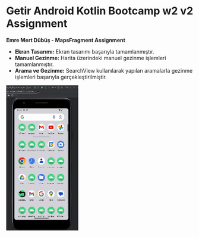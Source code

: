 # Getir Android Kotlin Bootcamp w2 v2 Assignment
**Emre Mert Dübüş - MapsFragment Assignment**

- **Ekran Tasarımı:** Ekran tasarımı başarıyla tamamlanmıştır.
- **Manuel Gezinme:** Harita üzerindeki manuel gezinme işlemleri tamamlanmıştır.
- **Arama ve Gezinme:** SearchView kullanılarak yapılan aramalarla gezinme işlemleri başarıyla gerçekleştirilmiştir.

![Alt text](https://github.com/Getir-Android-Kotlin-Bootcamp/getir-android-kotlin-bootcamp-w2-v-2-assignment-EmreMertD/blob/main/map.gif)
